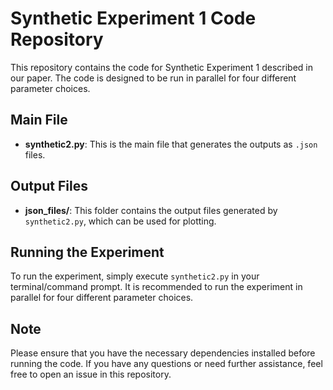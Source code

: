 # Synthetic Experiment 1 Code Repository

This repository contains the code for Synthetic Experiment 1 described in our paper. The code is designed to be run in parallel for four different parameter choices.

## Main File

* **synthetic2.py**: This is the main file that generates the outputs as `.json` files.

## Output Files

* **json_files/**: This folder contains the output files generated by `synthetic2.py`, which can be used for plotting.

## Running the Experiment

To run the experiment, simply execute `synthetic2.py` in your terminal/command prompt. It is recommended to run the experiment in parallel for four different parameter choices.

## Note

Please ensure that you have the necessary dependencies installed before running the code. If you have any questions or need further assistance, feel free to open an issue in this repository.
